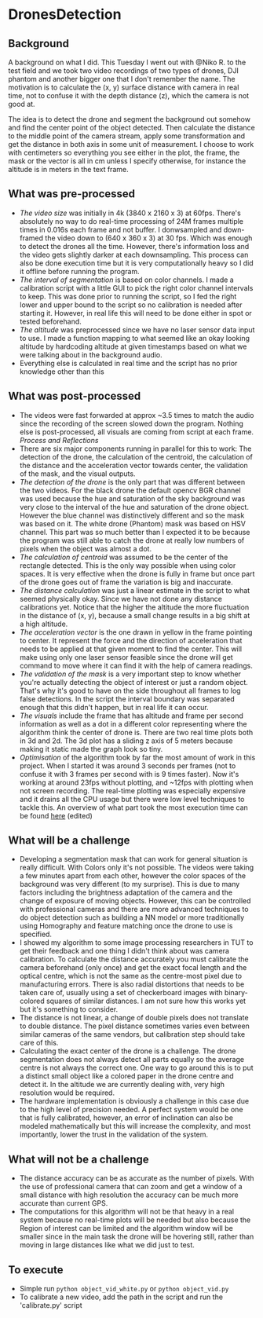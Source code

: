 # DronesDetection

## Background
A background on what I did. This Tuesday I went out with @Niko R. to the test field and we took two video recordings of two types of drones, DJI phantom and another bigger one that I don't remember the name. The motivation is to calculate the (x, y) surface distance with camera in real time, not to confuse it with the depth distance (z), which the camera is not good at.

The idea is to detect the drone and segment the background out somehow and find the center point of the object detected. Then calculate the distance to the middle point of the camera stream, apply some transformation and get the distance in both axis in some unit of measurement. I choose to work with centimeters so everything you see either in the plot, the frame, the mask or the vector is all in cm unless I specify otherwise, for instance the altitude is in meters in the text frame.

## What was pre-processed
- *The video size* was initially in 4k (3840 x 2160 x 3) at 60fps. There's absolutely no way to do real-time processing of 24M frames multiple times in 0.016s each frame and not buffer. I donwsampled and down-framed the video down to (640 x 360 x 3) at 30 fps. Which was enough to detect the drones all the time. However, there's information loss and the video gets slightly darker at each downsampling. This process can also be done execution time but it is very computationally heavy so I did it offline before running the program.
- *The interval of segmentation* is based on color channels. I made a calibration script with a little GUI to pick the right color channel intervals to keep. This was done prior to running the script, so I fed the right lower and upper bound to the script so no calibration is needed after starting it. However, in real life this will need to be done either in spot or tested beforehand.
- *The altitude* was preprocessed since we have no laser sensor data input to use. I made a function mapping to what seemed like an okay looking altitude by hardcoding altitude at given timestamps based on what we were talking about in the background audio.
- Everything else is calculated in real time and the script has no prior knowledge other than this

## What was post-processed
- The videos were fast forwarded at approx ~3.5 times to match the audio since the recording of the screen slowed down the program. Nothing else is post-processed, all visuals are coming from script at each frame.
*Process and Reflections*
- There are six major components running in parallel for this to work: The detection of the drone, the calculation of the centroid, the calculation of the distance and the acceleration vector towards center, the validation of the mask, and the visual outputs.
- *The detection of the drone* is the only part that was different between the two videos. For the black drone the default opencv BGR channel was used because the hue and saturation of the sky background was very close to the interval of the hue and saturation of the drone object. However the blue channel was distinctively different and so the mask was based on it. The white drone (Phantom) mask was based on HSV channel. This part was so much better than I expected it to be because the program was still able to catch the drone at really low numbers of pixels when the object was almost a dot.
- *The calculation of centroid* was assumed to be the center of the rectangle detected. This is the only way possible when using color spaces. It is very effective when the drone is fully in frame but once part of the drone goes out of frame the variation is big and inaccurate.
- *The distance calculation* was just a linear estimate in the script to what seemed physically okay. Since we have not done any distance calibrations yet. Notice that the higher the altitude the more fluctuation in the distance of (x, y), because a small change results in a big shift at a high altitude.
- *The acceleration vector* is the one drawn in yellow in the frame pointing to center. It represent the force and the direction of acceleration that needs to be applied at that given moment to find the center. This will make using only one laser sensor feasible since the drone will get command to move where it can find it with the help of camera readings.
- *The validation of the mask* is a very important step to know whether you're actually detecting the object of interest or just a random object. That's why it's good to have on the side throughout all frames to log false detections. In the script the interval boundary was separated enough that this didn't happen, but in real life it can occur.
- *The visuals* include the frame that has altitude and frame per second information as well as a dot in a different color representing where the algorithm think the center of drone is. There are two real time plots both in 3d and 2d. The 3d plot has a sliding z axis of 5 meters because making it static made the graph look so tiny.
- *Optimisation* of the algorithm took by far the most amount of work in this project. When I started it was around 3 seconds per frames (not to confuse it with 3 frames per second with is 9 times faster). Now it's working at around 23fps without plotting, and ~12fps with plotting when not screen recording.  The real-time plotting was especially expensive and it drains all the CPU usage but there were low level techniques to tackle this. An overview of what part took the most execution time can be found [here](https://i.imgur.com/DzlXF8D.png)
 (edited)

## What will be a challenge
- Developing a segmentation mask that can work for general situation is really difficult. With Colors only it's not possible. The videos were taking a few minutes apart from each other, however the color spaces of the background was very different (to my surprise). This is due to many factors including the brightness adaptation of the camera and the change of exposure of moving objects. However, this can be controlled with professional cameras and there are more advanced techniques to do object detection such as building a NN model or more traditionally using Homography and feature matching once the drone to use is specified.
- I showed my algorithm to some image processing researchers in TUT to get their feedback and one thing I didn't think about was camera calibration. To calculate the distance accurately you must calibrate the camera beforehand (only once) and get the exact focal length and the optical centre, which is not the same as the centre-most pixel due to manufacturing errors. There is also radial distortions that needs to be taken care of, usually using a set of checkerboard images with binary-colored squares of similar distances. I am not sure how this works yet but it's something to consider.
- The distance is not linear, a change of double pixels does not translate to double distance. The pixel distance sometimes varies even between similar cameras of the same vendors, but calibration step should take care of this.
- Calculating the exact center of the drone is a challenge. The drone segmentation does not always detect all parts equally so the average centre is not always the correct one. One way to go around this is to put a distinct small object like a colored paper in the drone centre and detect it. In the altitude we are currently dealing with, very high resolution would be required.
- The hardware implementation is obviously a challenge in this case due to the high level of precision needed. A perfect system would be one that is fully calibrated, however, an error of inclination can also be modeled mathematically but this will increase the complexity, and most importantly, lower the trust in the validation of the system.

## What will not be a challenge
- The distance accuracy can be as accurate as the number of pixels. With the use of professional camera that can zoom and get a window of a small distance with high resolution the accuracy can be much more accurate than current GPS.
- The computations for this algorithm will not be that heavy in a real system because no real-time plots will be needed but also because the Region of interest can be limited and the algorithm window will be smaller since in the main task the drone will be hovering still, rather than moving in large distances like what we did just to test.

## To execute
- Simple run ```python object_vid_white.py``` or ```python object_vid.py```
- To calibrate a new video, add the path in the script and run the 'calibrate.py' script

